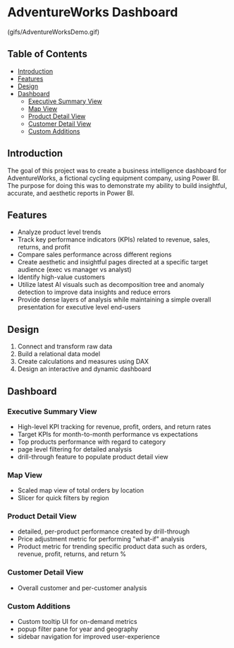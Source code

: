 # AdventureWorks Dashboard

(gifs/AdventureWorksDemo.gif)

## Table of Contents

- [Introduction](#introduction)
- [Features](#features)
- [Design](#design)
- [Dashboard](#dashboard)
  - [Executive Summary View](#executive-summary-view)
  - [Map View](#map-view)
  - [Product Detail View](#product-detail-view)
  - [Customer Detail View](#customer-detail-view)
  - [Custom Additions](#custom-additions)


## Introduction

The goal of this project was to create a business intelligence dashboard for AdventureWorks, a fictional cycling equipment company, using Power BI. The purpose for doing this was to demonstrate my ability
to build insightful, accurate, and aesthetic reports in Power BI.


## Features

- Analyze product level trends
- Track key performance indicators (KPIs) related to revenue, sales, returns, and profit
- Compare sales performance across different regions
- Create aesthetic and insightful pages directed at a specific target audience (exec vs manager vs analyst)
- Identify high-value customers
- Utilize latest AI visuals such as decomposition tree and anomaly detection to improve data insights and reduce errors
- Provide dense layers of analysis while maintaining a simple overall presentation for executive level end-users

## Design

1. Connect and transform raw data
2. Build a relational data model
3. Create calculations and measures using DAX
4. Design an interactive and dynamic dashboard

## Dashboard

### Executive Summary View

- High-level KPI tracking for revenue, profit, orders, and return rates
- Target KPIs for month-to-month performance vs expectations
- Top products performance with regard to category
- page level filtering for detailed analysis
- drill-through feature to populate product detail view

### Map View

- Scaled map view of total orders by location
- Slicer for quick filters by region

### Product Detail View

- detailed, per-product performance created by drill-through
- Price adjustment metric for performing "what-if" analysis
- Product metric for trending specific product data such as orders, revenue, profit, returns, and return %

### Customer Detail View

- Overall customer and per-customer analysis

### Custom Additions

- Custom tooltip UI for on-demand metrics
- popup filter pane for year and geography
- sidebar navigation for improved user-experience
